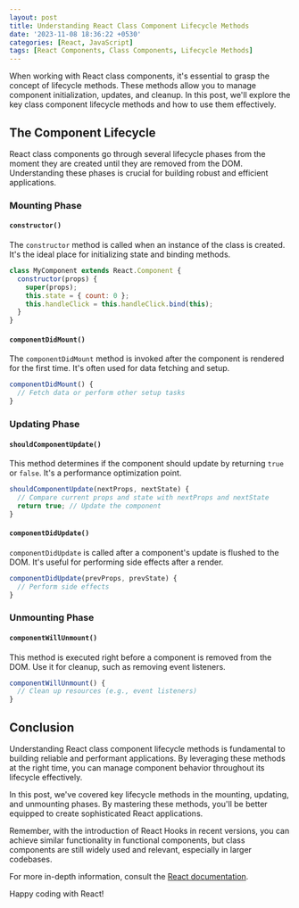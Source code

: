 ```yaml
---
layout: post
title: Understanding React Class Component Lifecycle Methods
date: '2023-11-08 18:36:22 +0530'
categories: [React, JavaScript]
tags: [React Components, Class Components, Lifecycle Methods]
---
```


When working with React class components, it's essential to grasp the concept of lifecycle methods. These methods allow you to manage component initialization, updates, and cleanup. In this post, we'll explore the key class component lifecycle methods and how to use them effectively.

## The Component Lifecycle

React class components go through several lifecycle phases from the moment they are created until they are removed from the DOM. Understanding these phases is crucial for building robust and efficient applications.

### Mounting Phase

#### `constructor()`

The `constructor` method is called when an instance of the class is created. It's the ideal place for initializing state and binding methods.

```javascript
class MyComponent extends React.Component {
  constructor(props) {
    super(props);
    this.state = { count: 0 };
    this.handleClick = this.handleClick.bind(this);
  }
}
```

#### `componentDidMount()`

The `componentDidMount` method is invoked after the component is rendered for the first time. It's often used for data fetching and setup.

```javascript
componentDidMount() {
  // Fetch data or perform other setup tasks
}
```

### Updating Phase

#### `shouldComponentUpdate()`

This method determines if the component should update by returning `true` or `false`. It's a performance optimization point.

```javascript
shouldComponentUpdate(nextProps, nextState) {
  // Compare current props and state with nextProps and nextState
  return true; // Update the component
}
```

#### `componentDidUpdate()`

`componentDidUpdate` is called after a component's update is flushed to the DOM. It's useful for performing side effects after a render.

```javascript
componentDidUpdate(prevProps, prevState) {
  // Perform side effects
}
```

### Unmounting Phase

#### `componentWillUnmount()`

This method is executed right before a component is removed from the DOM. Use it for cleanup, such as removing event listeners.

```javascript
componentWillUnmount() {
  // Clean up resources (e.g., event listeners)
}
```

## Conclusion

Understanding React class component lifecycle methods is fundamental to building reliable and performant applications. By leveraging these methods at the right time, you can manage component behavior throughout its lifecycle effectively.

In this post, we've covered key lifecycle methods in the mounting, updating, and unmounting phases. By mastering these methods, you'll be better equipped to create sophisticated React applications.

Remember, with the introduction of React Hooks in recent versions, you can achieve similar functionality in functional components, but class components are still widely used and relevant, especially in larger codebases.

For more in-depth information, consult the [React documentation](https://reactjs.org/docs/react-component.html).

Happy coding with React!
